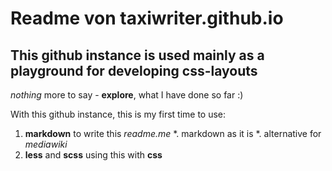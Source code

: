 # Readme von taxiwriter.github.io
## This github instance is used mainly as a playground for developing css-layouts

*nothing* more to say - **explore**, what I have done so far :)

With this github instance, this is my first time to use:
1. **markdown** to write this *readme.me*
  *. markdown as it is
  *. alternative for *mediawiki*
2. **less** and **scss** using this with **css**
